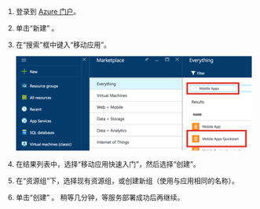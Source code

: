 1. 登录到 [Azure 门户]。

2. 单击“新建” 。

3. 在“搜索”框中键入“移动应用”。

    ![突出显示移动应用快速启动的 Azure 门户][quickstart]

4. 在结果列表中，选择“移动应用快速入门”，然后选择“创建”。
 
5. 在“资源组”下，选择现有资源组，或创建新组（使用与应用相同的名称）。

6. 单击“创建” 。 稍等几分钟，等服务部署成功后再继续。

<!-- Images. -->
[quickstart]: ./media/app-service-mobile-dotnet-backend-create-new-service/search-mobile-apps-quickstart.png

<!-- URLs. -->
[Azure 门户]: https://portal.azure.cn/